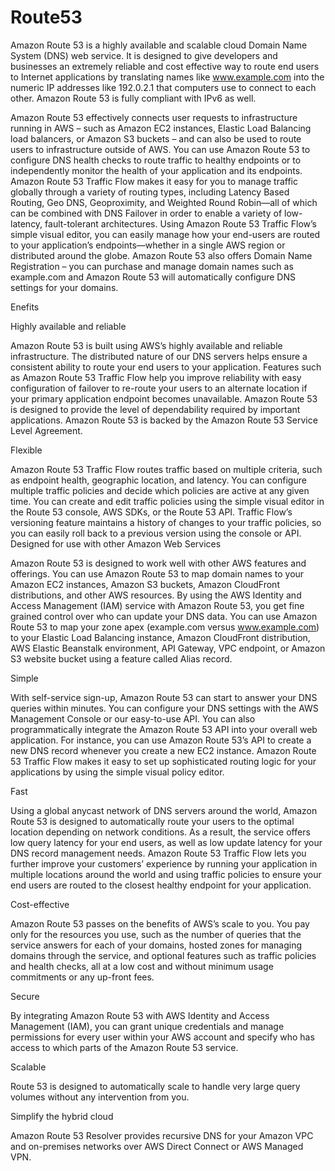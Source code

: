 # Route53
Amazon Route 53 is a highly available and scalable cloud Domain Name System (DNS) web service. It is designed to give developers and businesses an extremely reliable and cost effective way to route end users to Internet applications by translating names like www.example.com into the numeric IP addresses like 192.0.2.1 that computers use to connect to each other. Amazon Route 53 is fully compliant with IPv6 as well.

Amazon Route 53 effectively connects user requests to infrastructure running in AWS – such as Amazon EC2 instances, Elastic Load Balancing load balancers, or Amazon S3 buckets – and can also be used to route users to infrastructure outside of AWS. You can use Amazon Route 53 to configure DNS health checks to route traffic to healthy endpoints or to independently monitor the health of your application and its endpoints. Amazon Route 53 Traffic Flow makes it easy for you to manage traffic globally through a variety of routing types, including Latency Based Routing, Geo DNS, Geoproximity, and Weighted Round Robin—all of which can be combined with DNS Failover in order to enable a variety of low-latency, fault-tolerant architectures. Using Amazon Route 53 Traffic Flow’s simple visual editor, you can easily manage how your end-users are routed to your application’s endpoints—whether in a single AWS region or distributed around the globe. Amazon Route 53 also offers Domain Name Registration – you can purchase and manage domain names such as example.com and Amazon Route 53 will automatically configure DNS settings for your domains.

Enefits

Highly available and reliable

Amazon Route 53 is built using AWS’s highly available and reliable infrastructure. The distributed nature of our DNS servers helps ensure a consistent ability to route your end users to your application. Features such as Amazon Route 53 Traffic Flow help you improve reliability with easy configuration of failover to re-route your users to an alternate location if your primary application endpoint becomes unavailable. Amazon Route 53 is designed to provide the level of dependability required by important applications. Amazon Route 53 is backed by the Amazon Route 53 Service Level Agreement.

Flexible

Amazon Route 53 Traffic Flow routes traffic based on multiple criteria, such as endpoint health, geographic location, and latency. You can configure multiple traffic policies and decide which policies are active at any given time. You can create and edit traffic policies using the simple visual editor in the Route 53 console, AWS SDKs, or the Route 53 API. Traffic Flow’s versioning feature maintains a history of changes to your traffic policies, so you can easily roll back to a previous version using the console or API.
Designed for use with other Amazon Web Services

Amazon Route 53 is designed to work well with other AWS features and offerings. You can use Amazon Route 53 to map domain names to your Amazon EC2 instances, Amazon S3 buckets, Amazon CloudFront distributions, and other AWS resources. By using the AWS Identity and Access Management (IAM) service with Amazon Route 53, you get fine grained control over who can update your DNS data. You can use Amazon Route 53 to map your zone apex (example.com versus www.example.com) to your Elastic Load Balancing instance, Amazon CloudFront distribution, AWS Elastic Beanstalk environment, API Gateway, VPC endpoint, or Amazon S3 website bucket using a feature called Alias record.


Simple

With self-service sign-up, Amazon Route 53 can start to answer your DNS queries within minutes. You can configure your DNS settings with the AWS Management Console or our easy-to-use API. You can also programmatically integrate the Amazon Route 53 API into your overall web application. For instance, you can use Amazon Route 53’s API to create a new DNS record whenever you create a new EC2 instance. Amazon Route 53 Traffic Flow makes it easy to set up sophisticated routing logic for your applications by using the simple visual policy editor.

Fast

Using a global anycast network of DNS servers around the world, Amazon Route 53 is designed to automatically route your users to the optimal location depending on network conditions. As a result, the service offers low query latency for your end users, as well as low update latency for your DNS record management needs. Amazon Route 53 Traffic Flow lets you further improve your customers’ experience by running your application in multiple locations around the world and using traffic policies to ensure your end users are routed to the closest healthy endpoint for your application.

Cost-effective

Amazon Route 53 passes on the benefits of AWS’s scale to you.  You pay only for the resources you use, such as the number of queries that the service answers for each of your domains, hosted zones for managing domains through the service, and optional features such as traffic policies and health checks, all at a low cost and without minimum usage commitments or any up-front fees.

Secure

By integrating Amazon Route 53 with AWS Identity and Access Management (IAM), you can grant unique credentials and manage permissions for every user within your AWS account and specify who has access to which parts of the Amazon Route 53 service.

Scalable

Route 53 is designed to automatically scale to handle very large query volumes without any intervention from you.

Simplify the hybrid cloud

Amazon Route 53 Resolver provides recursive DNS for your Amazon VPC and on-premises networks over AWS Direct Connect or AWS Managed VPN.
